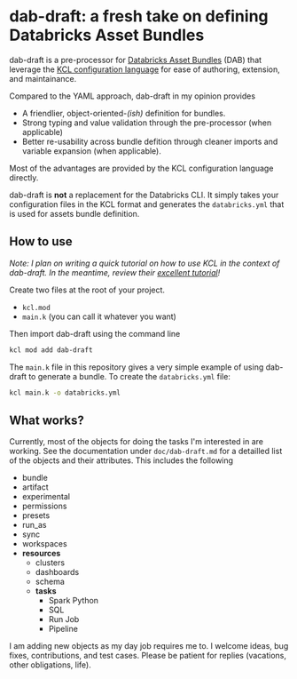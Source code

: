 # dab-draft: a fresh take on defining Databricks Asset Bundles

dab-draft is a pre-processor for [Databricks Asset Bundles](https://docs.databricks.com/en/dev-tools/bundles/index.html) (DAB) that leverage the [KCL configuration language](https://kcl-lang.org/) for ease of authoring, extension, and maintainance.

Compared to the YAML approach, dab-draft in my opinion provides

* A friendlier, object-oriented-*(ish)* definition for bundles.
* Strong typing and value validation through the pre-processor (when applicable)
* Better re-usability across bundle defition through cleaner imports and variable expansion (when applicable).

Most of the advantages are provided by the KCL configuration language directly.

dab-draft is **not** a replacement for the Databricks CLI. It simply takes your configuration files in the KCL format and generates the `databricks.yml` that is used for assets bundle definition.

## How to use

_Note: I plan on writing a quick tutorial on how to use KCL in the context of dab-draft. In the meantime, review their [excellent tutorial](https://www.kcl-lang.io/docs/user_docs/getting-started/kcl-quick-start)!_

Create two files at the root of your project.

- `kcl.mod`
- `main.k` (you can call it whatever you want)

Then import dab-draft using the command line

``` sh
kcl mod add dab-draft
```

The `main.k` file in this repository gives a very simple example of using dab-draft to generate a bundle. To create the `databricks.yml` file:

``` sh
kcl main.k -o databricks.yml
```

## What works?

Currently, most of the objects for doing the tasks I'm interested in are working. See the documentation under `doc/dab-draft.md` for a detailled list of the objects and their attributes. This includes the following

* bundle
* artifact
* experimental
* permissions
* presets
* run_as
* sync
* workspaces
* **resources**
  * clusters
  * dashboards
  * schema
  * **tasks**
    * Spark Python
    * SQL
    * Run Job
    * Pipeline

I am adding new objects as my day job requires me to. I welcome ideas, bug fixes, contributions, and test cases. Please be patient for replies (vacations, other obligations, life).
